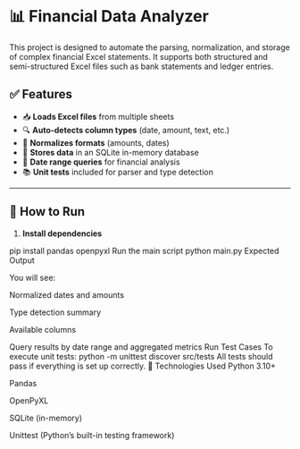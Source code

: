 # 📊 Financial Data Analyzer

This project is designed to automate the parsing, normalization, and storage of complex financial Excel statements. It supports both structured and semi-structured Excel files such as bank statements and ledger entries.


## ✅ Features

- 📥 **Loads Excel files** from multiple sheets
- 🔍 **Auto-detects column types** (date, amount, text, etc.)
- 🔄 **Normalizes formats** (amounts, dates)
- 💾 **Stores data** in an SQLite in-memory database
- 📆 **Date range queries** for financial analysis
- 📚 **Unit tests** included for parser and type detection

---

## 🚀 How to Run

1. **Install dependencies**

pip install pandas openpyxl
Run the main script
python main.py
Expected Output

You will see:

Normalized dates and amounts

Type detection summary

Available columns

Query results by date range and aggregated metrics
Run Test Cases
To execute unit tests:
python -m unittest discover src/tests
All tests should pass if everything is set up correctly.
🧠 Technologies Used
Python 3.10+

Pandas

OpenPyXL

SQLite (in-memory)

Unittest (Python’s built-in testing framework)


